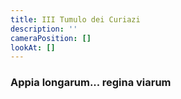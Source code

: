 ```yaml
---
title: III Tumulo dei Curiazi
description: ''
cameraPosition: []
lookAt: []
---
```

### Appia longarum... regina viarum

